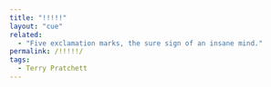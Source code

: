 ```yaml
---
title: "!!!!!"
layout: "cue"
related:
  - "Five exclamation marks, the sure sign of an insane mind."
permalink: /!!!!!/
tags:
  - Terry Pratchett
---
```

